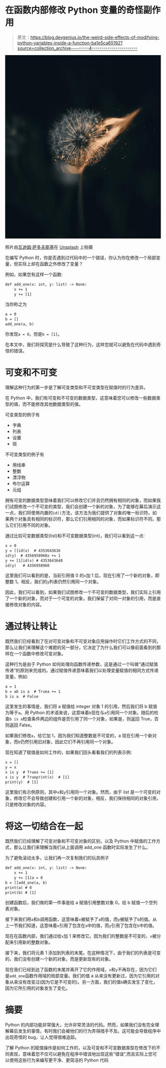 # 在函数内部修改 Python 变量的奇怪副作用

> 原文：<https://blog.devgenius.io/the-weird-side-effects-of-modifying-python-variables-inside-a-function-ba1e5ca65192?source=collection_archive---------4----------------------->

![](img/f744a9a03404f590fc600af0f9478ffc.png)

照片由[瓦迪姆·萨多夫斯基](https://unsplash.com/@vadimsadovski?utm_source=unsplash&utm_medium=referral&utm_content=creditCopyText)在 [Unsplash](https://unsplash.com/?utm_source=unsplash&utm_medium=referral&utm_content=creditCopyText) 上拍摄

在编写 Python 时，你是否遇到过代码中的一个错误，你认为你在修改一个局部变量，但实际上却在函数之外修改了变量？

例如，如果您有这样一个函数:

```
def add_one(x: int, y: list) -> None:
    x += 1
    y += [1]
```

当你称之为

```
a = 0
b = []
add_one(a, b)
```

你发现`a = 0`，但是`b = [1]`。

在本文中，我们将探究是什么导致了这种行为，这样您就可以避免在代码中遇到奇怪的错误。

# 可变和不可变

理解这种行为的第一步是了解可变类型和不可变类型在赋值时的行为差异。

在 Python 中，我们有可变和不可变的数据类型，这意味着您可以修改一些数据类型的值，而不能修改其他数据类型的值。

可变类型的例子有

*   字典
*   列表
*   设置
*   班

不可变类型的例子有

*   用线串
*   整数
*   漂浮物
*   布尔运算
*   元组

拥有可变的数据类型意味着我们可以修改它们并且仍然拥有相同的对象，而如果我们试图修改一个不可变的类型，我们会创建一个新的对象，为了能够在幕后演示这一点，我们将使用内置的`id()`方法，该方法为我们提供了对象的唯一标识符。如果两个对象具有相同的标识符，那么它们引用相同的对象，而如果标识符不同，那么它们引用不同的对象。

通过比较可变数据类型(list)和不可变数据类型(int)，我们可以看到这一点:

```
x = 0
y = []id(x)  # 4353643616
id(y)  # 4356958960x += 1
y += [1]id(x) # 4353643648
id(y)   # 4356958960
```

这里我们可以看到的是，当前引用值 0 的`x`加 1 后，现在引用了一个新的对象，即整数 1。相反，我们的`y`列表仍然引用同一个对象。

因此，我们可以看到，如果我们试图修改一个不可变的数据类型，我们实际上引用了一个新的对象，而对于一个可变的对象，我们保留了对同一对象的引用，而是直接修改对象的内容。

# 通过转让转让

既然我们已经看到了在对可变对象和不可变对象应用操作时它们工作方式的不同，那么让我们来理解这个难题的另一部分，它决定了为什么我们可以像前面看到的那样在一个函数中修改可变对象。

这种行为是由于 Python 如何处理向函数传递参数，这是通过一个叫做“通过赋值传递”的原则来完成的。通过赋值传递意味着我们以处理变量赋值的相同方式传递变量，例如:

```
a = 1
b = ab is a  # Truea += 1
b is a  # False
```

这里发生的事情是，我们将 a 赋值给 integer 对象 1 的引用，然后我们将 b 赋值为等于`a`。用 Python 的术语来说，这意味着`b`现在与`a`引用同一个对象。随后的检查`b is a`检查条件两边的组件是否引用了同一个对象，如果是，则返回 True，否则返回 False。

如果我们修改`a`，给它加 1，因为我们知道整数是不可变的，a 现在引用一个新对象，而`b`仍然引用旧对象，因此它们不再引用同一个对象。

现在知道了赋值是如何工作的，如果我们回头看看我们的列表示例:

```
x = []
y = x
x is y  # Truex += [1]
x is y  # Trueprint(x)  # [1]
print(y)  # [1]
```

这里我们有示例原则，其中`x`和`y`引用同一个对象。然而，由于 list 是一个可变的对象，修改它不会导致创建和引用一个新的对象，相反，我们保持相同的对象引用，只是修改对象的内容。

# 将这一切结合在一起

既然我们已经理解了可变对象和不可变对象的区别，以及 Python 中赋值的工作方式，那么让我们来理解当我们从上面调用 add_one 函数时实际发生了什么。

为了避免滚动太多，让我们再一次复制我们的玩具例子

```
def add_one(x: int, y: list) -> None:
    x += 1
    y += [1]a = 0
b = []add_one(a, b)
print(a) # 0
print(b) # [1]
```

创建函数后，我们做的第一件事是给 a 赋值引用整数对象 0，给 b 赋值一个空列表对象。

接下来我们用`a`和`b`调用函数，这意味着`x`被赋予了`a`的值，而`y`被赋予了`b`的值。从上一节我们知道，这意味着`x`引用了包含在`a`中的值，而`y`引用了包含在`b`中的值。

现在在函数内部，我们通过给`x`加 1 来修改它。因为我们的整数是不可变的，`x`被分配来引用新的整数对象。

接下来，我们将元素 1 添加到列表的末尾。在这种情况下，由于我们的列表是可变的，我们没有创建一个新的对象，而是更新现有的对象。

现在我们已经到达了函数的末尾并离开了它的作用域，`x`和`y`不再存在，因为它们是`add_one`函数作用域的局部变量。我们的值 a 从来没有更新过，因为它引用的对象从来没有改变过(因为它是不可变的)。另一方面，我们的值`b`确实发生了变化，因为它所引用的对象发生了变化。

# 摘要

Python 的内部功能非常强大，允许非常灵活的代码。然而，如果我们没有完全理解幕后发生的事情，有时我们会被他们的行为弄得措手不及。这可能会导致程序中出现奇怪的 bug，让人觉得很难追踪。

了解 Python 的赋值操作是如何工作的，以及可变和不可变数据类型在修改下的不同表现，意味着您不仅可以避免在程序中错误地出现这些“错误”,而且实际上您可以使用这些行为来编写更干净、更简洁的 Python 代码
